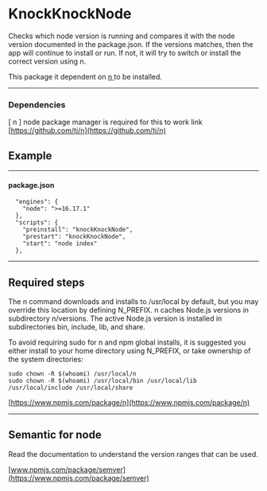 # KnockKnockNode

Checks which node version is running and compares it with the node version
documented in the package.json. If the versions matches, then the app will continue
to install or run. If not, it will try to switch or install the correct version 
using n.

This package it dependent on [ n ](https://github.com/tj/n) to be installed.

---
### Dependencies 
[ n ] node package manager is required for this to work
link [https://github.com/tj/n](https://github.com/tj/n)


## Example

---
#### package.json
```
  "engines": {
    "node": ">=16.17.1"
  },
  "scripts": {
    "preinstall": "knockKnockNode",
    "prestart": "knockKnockNode",
    "start": "node index"
  },
```


---
## Required steps 
The n command downloads and installs to /usr/local by default, but you may override this location by defining N_PREFIX. n caches Node.js versions in subdirectory n/versions. The active Node.js version is installed in subdirectories bin, include, lib, and share.

To avoid requiring sudo for n and npm global installs, it is suggested you either install to your home directory using N_PREFIX, or take ownership of the system directories:

```
sudo chown -R $(whoami) /usr/local/n
sudo chown -R $(whoami) /usr/local/bin /usr/local/lib /usr/local/include /usr/local/share
```
[https://www.npmjs.com/package/n](https://www.npmjs.com/package/n)

---
## Semantic for node
Read the documentation to understand the version ranges that can be used.

[www.npmjs.com/package/semver](https://www.npmjs.com/package/semver)

